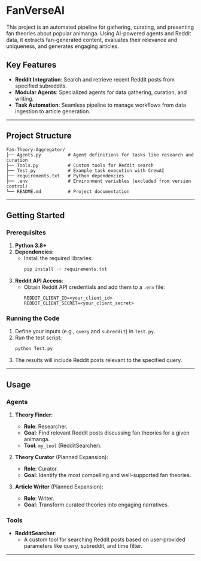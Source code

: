 
# FanVerseAI

This project is an automated pipeline for gathering, curating, and presenting fan theories about popular animanga. Using AI-powered agents and Reddit data, it extracts fan-generated content, evaluates their relevance and uniqueness, and generates engaging articles.

## Key Features

- **Reddit Integration**: Search and retrieve recent Reddit posts from specified subreddits.
- **Modular Agents**: Specialized agents for data gathering, curation, and writing.
- **Task Automation**: Seamless pipeline to manage workflows from data ingestion to article generation.

---

## Project Structure

```plaintext
Fan-Theory-Aggregator/
├── Agents.py          # Agent definitions for tasks like research and curation
├── Tools.py           # Custom tools for Reddit search
├── Test.py            # Example task execution with CrewAI
├── requirements.txt   # Python dependencies
├── .env               # Environment variables (excluded from version control)
└── README.md          # Project documentation
```

---

## Getting Started

### Prerequisites

1. **Python 3.8+**
2. **Dependencies**:
   - Install the required libraries:
     ```bash
     pip install -r requirements.txt
     ```
3. **Reddit API Access**:
   - Obtain Reddit API credentials and add them to a `.env` file:
     ```plaintext
     REDDIT_CLIENT_ID=<your_client_id>
     REDDIT_CLIENT_SECRET=<your_client_secret>
     ```

### Running the Code

1. Define your inputs (e.g., `query` and `subreddit`) in `Test.py`.
2. Run the test script:
   ```bash
   python Test.py
   ```
3. The results will include Reddit posts relevant to the specified query.

---

## Usage

### Agents

1. **Theory Finder**:
   - **Role**: Researcher.
   - **Goal**: Find relevant Reddit posts discussing fan theories for a given animanga.
   - **Tool**: `my_tool` (RedditSearcher).

2. **Theory Curator** (Planned Expansion):
   - **Role**: Curator.
   - **Goal**: Identify the most compelling and well-supported fan theories.

3. **Article Writer** (Planned Expansion):
   - **Role**: Writer.
   - **Goal**: Transform curated theories into engaging narratives.

### Tools

- **RedditSearcher**:
  - A custom tool for searching Reddit posts based on user-provided parameters like query, subreddit, and time filter.

---
